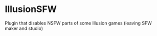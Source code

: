 # IllusionSFW
Plugin that disables NSFW parts of some Illusion games (leaving SFW maker and studio)
